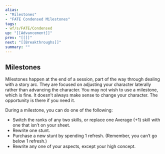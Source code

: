 ```yaml
---
alias:
- "Milestones"
- "FATE Condensed Milestones"
tags:
- wf/s/FATE/Condensed
up: "[[Advancement]]"
prev: "[[]]"
next: "[[Breakthroughs]]"
summary: ""
---
```

## Milestones

Milestones happen at the end of a session, part of the way through dealing with a story arc. They are focused on adjusting your character laterally rather than advancing the character. You may not wish to use a milestone, which is fine. It doesn’t always make sense to change your character. The opportunity is there if you need it.

During a milestone, you can do one of the following:

- Switch the ranks of any two skills, or replace one Average (+1) skill with one that isn’t on your sheet.
- Rewrite one stunt.
- Purchase a new stunt by spending 1 refresh. (Remember, you can’t go below 1 refresh.)
- Rewrite any one of your aspects, except your high concept.